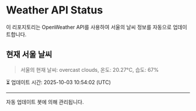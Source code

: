 
# Weather API Status

이 리포지토리는 OpenWeather API를 사용하여 서울의 날씨 정보를 자동으로 업데이트합니다.

## 현재 서울 날씨
> 서울의 현재 날씨: overcast clouds, 온도: 20.27°C, 습도: 67%

⏳ 업데이트 시간: 2025-10-03 10:54:02 (UTC)

---
자동 업데이트 봇에 의해 관리됩니다.
